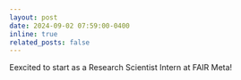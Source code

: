 ```yaml
---
layout: post
date: 2024-09-02 07:59:00-0400
inline: true
related_posts: false
---
```


Eexcited to start as a Research Scientist Intern at FAIR Meta!
